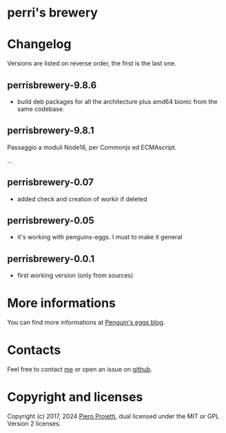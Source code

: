 perri's brewery
==============

# Changelog
Versions are listed on reverse order, the first is the last one.

## perrisbrewery-9.8.6
* build deb packages for all the architecture plus amd64 bionic from the same codebase.

## perrisbrewery-9.8.1
Passaggio a moduli Node16, per Commonjs  ed ECMAscript.

...

## perrisbrewery-0.07
* added check and creation of workir if deleted

## perrisbrewery-0.05
* it's working with penguins-eggs. I must to make it general

## perrisbrewery-0.0.1
* first working version (only from sources)

# More informations

You can find more informations at [Penguin's eggs blog](https://penguins-eggs.net).

# Contacts
Feel free to contact [me](mailto://pieroproietti@gmail.com) or open an issue on [github](https://github.com/pieroproietti/penguins-eggs/issues).

# Copyright and licenses
Copyright (c) 2017, 2024 [Piero Proietti](https://penguins-eggs.net/about-me.html), dual licensed under the MIT or GPL Version 2 licenses.
